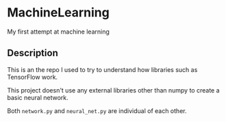 # MachineLearning
My first attempt at machine learning

## Description
This is an the repo I used to try to understand how libraries such as TensorFlow work.

This project doesn't use any external libraries other than numpy to create a basic neural network.

Both `network.py` and `neural_net.py` are individual of each other.
